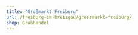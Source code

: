 ```yaml
---
title: "Großmarkt Freiburg"
url: /freiburg-im-breisgau/grossmarkt-freiburg/
shop: Großhandel
---
```

